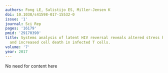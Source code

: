 ```yaml
---
authors: Fong LE, Sulistijo ES, Miller-Jensen K
doi: 10.1038/s41598-017-15532-0
issue: '1'
journal: Sci Rep
pages: '16179'
pmid: '29170390'
title: Systems analysis of latent HIV reversal reveals altered stress kinase signaling
  and increased cell death in infected T cells.
volume: '7'
year: 2017
---
```


No need for content here
